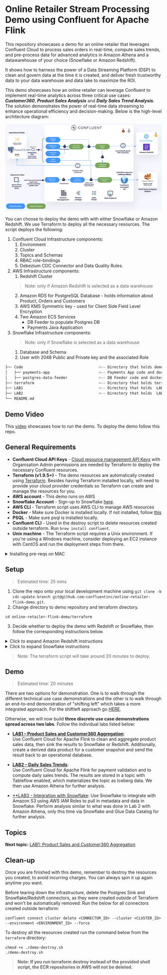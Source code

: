 #  Online Retailer Stream Processing Demo using Confluent for Apache Flink

This repository showcases a demo for an online retailer that leverages Confluent Cloud to process sales orders in real-time, compute sales trends, and pre-process data for advanced analytics in Amazon Athena and a datawarehouse of your choice (Snowflake or Amazon Redshift).

It shows how to harness the power of a Data Streaming Platform (DSP) to clean and govern data at the time it is created, and deliver fresh trustworthy data to your data warehouse and data lake to maximize the ROI.

This demo showcases how an online retailer can leverage Confluent to implement real-time analytics across three critical use cases: ***Customer360***, ***Product Sales Analysis*** and ***Daily Sales Trend Analysis***. The solution demonstrates the power of real-time data streaming to enhance operational efficiency and decision-making. Below is the high-level architecture diagram:

![Architecture](./assets/HLD.png)

You can choose to deploy the demo with with either Snowflake or Amazon Redshift. We use Terraform to deploy all the necessary resources. The script deploys the following:

1. Confluent Cloud Infrastructure components:
   1. Environment
   2. Cluster
   3. Topics and Schemas
   4. RBAC role-bindings
   5. Debezium CDC Connector and Data Quality Rules.
2. AWS Infrastructure components:
   1. Redshift Cluster
   > Note: only if Amazon Redshift is selected as a data warehouse
   2. Amazon RDS for PostgreSQL Database - holds information about Product, Orders and Customers
   3. AWS KMS Symmetric key - used for Client Side Field Level Encryption
   4. Two Amazon ECS Services
      * DB Feeder to populate Postgres DB
      * Payments Java Application
3. Snowflake Infrastructure components:
   > Note: only if Snowflake is selected as a data warehouse
   1. Database and Schema
   2. User with 2048 Public and Private key and the associated Role

```bash
├── Code                                  <-- Directory that holds demo code and dockerfile
│   ├── payments-app                      <-- Payments App code and dockerfile
│   ├── postgres-data-feeder              <-- DB Feeder code and dockerfile
├── terraform                             <-- Directory that holds terraform scripts
├── LAB1                                  <-- Directory that holds  LAB1 instructions and screenshots
├── LAB2                                  <-- Directory that holds  LAB2 instructions and screenshots
└── README.md
```

## Demo Video

This [video](https://www.confluent.io/resources/demo/shift-left-dsp-demo/) showcases how to run the demo. To deploy the demo follow this repo.


## General Requirements

* **Confluent Cloud API Keys** - [Cloud resource management API Keys](https://docs.confluent.io/cloud/current/security/authenticate/workload-identities/service-accounts/api-keys/overview.html#resource-scopes) with Organisation Admin permissions are needed by Terraform to deploy the necessary Confluent resources.
* **Terraform (v1.9.5+)** - The demo resources are automatically created using [Terraform](https://www.terraform.io). Besides having Terraform installed locally, will need to provide your cloud provider credentials so Terraform can create and manage the resources for you.
* **AWS account** - This demo runs on AWS
* **Snowflake Account** -  Sign-up to Snowflake [here](https://signup.snowflake.com/).
* **AWS CLI** - Terraform script uses AWS CLI to manage AWS resources
* **Docker** - Make sure Docker is installed locally. If not installed, follow [this](https://docs.docker.com/desktop/)
* **PSQL** - Make sure psql is installed locally.
* **Confluent CLI** - Used in the destroy script to delete resources created outside terraform. Run `brew install confluent`.
* **Unix machine** - The Terraform script requires a Unix environment. If you're using a Windows machine, consider deploying an EC2 instance with CentOS and run the deployment steps from there.

<details>
<summary>Installing pre-reqs on MAC</summary>
Run the following to install local dependencies on your laptop.

```
brew install git terraform awscli confluent-cli postgresql docker
```

Configure AWS CLI

```
aws configure
```

</details>

## Setup

> Estimated time: 25 mins

1. Clone the repo onto your local development machine using `git clone -b cdc-update-branch git@github.com:confluentinc/online-retailer-flink-demo.git`.
2. Change directory to demo repository and terraform directory.

```
cd online-retailer-flink-demo/terraform

```
3. Decide whether to deploy the demo with Redshift or Snowflake, then follow the corresponding instructions below.
   

<details>
<summary>Click to expand Amazon Redshift instructions</summary>

4. Update the ```terraform.tfvars``` file by setting the ```data_warehouse``` variable to ```"redshift"```. Remove any Snowflake-related variables from the file.
   >Note: The ```data_warehouse``` variable only accepts one of two values: ```"redshift"``` or ```"snowflake"```.
   
5. Run the following script to provision demo infrastructure

```
chmod +x ./demo-provision.sh
./demo-provision.sh
```

</details>

<details>
<summary>Click to expand Snowflake instructions</summary>

4. Update the ```terraform.tfvars``` file by setting:
   1. The ```data_warehouse``` variable to ```"snowflake"```.
      >Note: The ```data_warehouse``` variable only accepts one of two values: ```"redshift"``` or ```"snowflake"```.
   2. And Snowflake Variables:
      ```
      snowflake_account="<SNOWFLAKE_ACCOUNT_NUMBER>" #GET THIS FROM SNOWFLAKE Home Page --> Admin --> Accounts --> Copy the first part of the URL before .snowflake, it should look like this <organization_id-account_name>
      snowflake_username="<SNOWFLAKE_USENAME>"
      snowflake_password="<SNOWFLAKE_PASSWORD>"
      ```
   
5. Update the ```providers.tf``` file and Uncomment the following blocks at the end of the file:
   ```
   provider "snowflake" {
   alias = "snowflake"
   account  = var.data_warehouse == "snowflake" ? var.snowflake_account : "na"
   user     = var.data_warehouse == "snowflake" ? var.snowflake_username : "na"
   password = var.data_warehouse == "snowflake" ? var.snowflake_password : "na"
   }

   module "snowflake" {
   source = "./modules/snowflake"
   count  = var.data_warehouse == "snowflake" ? 1 : 0  # Only deploy module if Snowflake is selected
   providers = {
      snowflake = snowflake.snowflake
   }
   # Pass the variables required for Snowflake resources
   snowflake_account  = var.snowflake_account
   snowflake_username = var.snowflake_username
   snowflake_password = var.snowflake_password
   public_key_no_headers = local.public_key_no_headers
   }
   ```
6. Run the following script to provision demo infrastructure

```
chmod +x ./demo-provision.sh
./demo-provision.sh
```

</details>



>Note: The terraform script will take around 20 minutes to deploy.

## Demo
> Estimated time: 20 minutes

There are two options for demonstration. One is to walk through the different technical use case demonstrations and the other is to walk through an end-to-end demonstration of "shifting left" which takes a more integrated approach. For the shiftleft approach go [HERE](./Shiftleft/README.md). 

Otherwise, we will now build **three discrete use case demonstrations spread across two labs**. Follow the individual labs listed below:

   - [**LAB1 – Product Sales and Customer360 Aggregation**](./LAB1/LAB1-README.md):  
   Use Confluent Cloud for Apache Flink to clean and aggregate product sales data, then sink the results to Snowflake or Redshift. Additionally, create a derived data product for a customer snapshot and send the result back to an operational database.

   - [**LAB2 – Daily Sales Trends**](./LAB2/LAB2-README.md):  
   Use Confluent Cloud for Apache Flink for payment validation and to compute daily sales trends. The results are stored in a topic with Tableflow enabled, which materializes the topic as Iceberg data. We then use Amazon Athena for further analysis.

   - [**LAB3 - Integration with Snowflake](./LAB3/LAB3-README.md):
   Use Snowflake to integrate with Amazon S3 using AWS IAM Roles to pull in metadata and data in Snowflake. Perform analysis similar to what was done in Lab 2 with Amazon Athena, only this time via Snowflake and Glue Data Catalog for further analysis.


## Topics

**Next topic:** [LAB1: Product Sales and Customer360 Aggregation](./LAB1/LAB1-README.md)

## Clean-up
Once you are finished with this demo, remember to destroy the resources you created, to avoid incurring charges. You can always spin it up again anytime you want.

Before tearing down the infrastructure, delete the Postgres Sink and Snowflake/Redshift connectors, as they were created outside of Terraform and won't be automatically removed:
Run the below for all connectors created outside terraform:

```
confluent connect cluster delete <CONNECTOR_ID> --cluster <CLUSTER_ID> --environment <ENVIRONMENT_ID> --force
```

To destroy all the resources created run the command below from the ```terraform``` directory:

```
chmod +x ./demo-destroy.sh
./demo-destroy.sh

```
> **Note: If you run terraform destroy instead of the provided shell script, the ECR repositories in AWS will not be deleted.**
